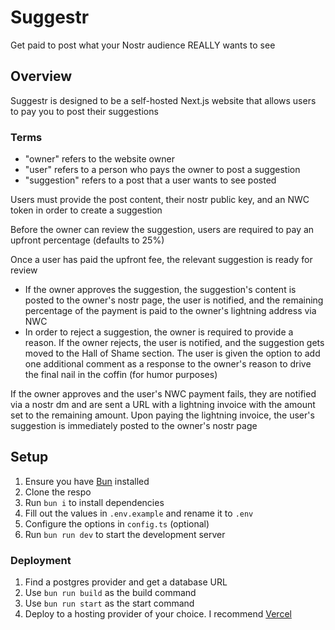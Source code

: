 # Suggestr

Get paid to post what your Nostr audience REALLY wants to see

## Overview

Suggestr is designed to be a self-hosted Next.js website that allows users to pay you to post their suggestions

### Terms
- "owner" refers to the website owner
- "user" refers to a person who pays the owner to post a suggestion
- "suggestion" refers to a post that a user wants to see posted

Users must provide the post content, their nostr public key, and an NWC token in order to create a suggestion

Before the owner can review the suggestion, users are required to pay an upfront percentage (defaults to 25%)

Once a user has paid the upfront fee, the relevant suggestion is ready for review
- If the owner approves the suggestion, the suggestion's content is posted to the owner's nostr page, the user is notified, and the remaining percentage of the payment is paid to the owner's lightning address via NWC
- In order to reject a suggestion, the owner is required to provide a reason. If the owner rejects, the user is notified, and the suggestion gets moved to the Hall of Shame section. The user is given the option to add one additional comment as a response to the owner's reason to drive the final nail in the coffin (for humor purposes)

If the owner approves and the user's NWC payment fails, they are notified via a nostr dm and are sent a URL with a lightning invoice with the amount set to the remaining amount. Upon paying the lightning invoice, the user's suggestion is immediately posted to the owner's nostr page

## Setup

1. Ensure you have [Bun](https://bun.sh) installed
2. Clone the respo
3. Run `bun i` to install dependencies
4. Fill out the values in `.env.example` and rename it to `.env`
5. Configure the options in `config.ts` (optional)
6. Run `bun run dev` to start the development server

### Deployment

1. Find a postgres provider and get a database URL
2. Use `bun run build` as the build command
3. Use `bun run start` as the start command
4. Deploy to a hosting provider of your choice. I recommend [Vercel](https://vercel.com)
